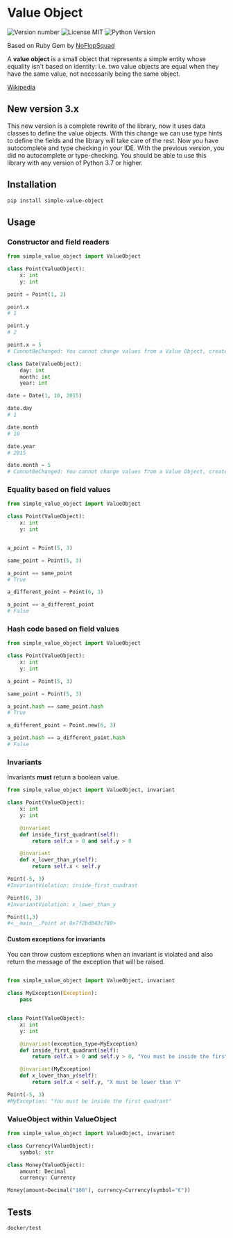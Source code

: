 # Value Object

![Version number](https://img.shields.io/badge/version-3.2.0-blue.svg) ![License MIT](https://img.shields.io/github/license/quiqueporta/simple-value-object) ![Python Version](https://img.shields.io/badge/python-3.7,_3.8,_3.9,_3.10,3.11,3.12-blue.svg)

Based on Ruby Gem by [NoFlopSquad](https://github.com/noflopsquad/value-object)

A **value object** is a small object that represents a simple entity whose equality isn't based on identity:
i.e. two value objects are equal when they have the same value, not necessarily being the same object.

[Wikipedia](http://en.wikipedia.org/wiki/Value_object)

## New version 3.x

This new version is a complete rewrite of the library, now it uses data classes to define the value objects.
With this change we can use type hints to define the fields and the library will take care of the rest.
Now you have autocomplete and type checking in your IDE. With the previous version, you did no autocomplete or type-checking.
You should be able to use this library with any version of Python 3.7 or higher.

## Installation

```sh
pip install simple-value-object
```

## Usage

### Constructor and field readers

```python
from simple_value_object import ValueObject

class Point(ValueObject):
    x: int
    y: int

point = Point(1, 2)

point.x
# 1

point.y
# 2

point.x = 5
# CannotBeChanged: You cannot change values from a Value Object, create a new one

class Date(ValueObject):
    day: int
    month: int
    year: int

date = Date(1, 10, 2015)

date.day
# 1

date.month
# 10

date.year
# 2015

date.month = 5
# CannotBeChanged: You cannot change values from a Value Object, create a new one
```

### Equality based on field values

```python
from simple_value_object import ValueObject

class Point(ValueObject):
    x: int
    y: int


a_point = Point(5, 3)

same_point = Point(5, 3)

a_point == same_point
# True

a_different_point = Point(6, 3)

a_point == a_different_point
# False
```

### Hash code based on field values

```python
from simple_value_object import ValueObject

class Point(ValueObject):
    x: int
    y: int

a_point = Point(5, 3)

same_point = Point(5, 3)

a_point.hash == same_point.hash
# True

a_different_point = Point.new(6, 3)

a_point.hash == a_different_point.hash
# False
```

### Invariants

Invariants **must** return a boolean value.

```python
from simple_value_object import ValueObject, invariant

class Point(ValueObject):
    x: int
    y: int

    @invariant
    def inside_first_quadrant(self):
        return self.x > 0 and self.y > 0

    @invariant
    def x_lower_than_y(self):
        return self.x < self.y

Point(-5, 3)
#InvariantViolation: inside_first_cuadrant

Point(6, 3)
#InvariantViolation: x_lower_than_y

Point(1,3)
#<__main__.Point at 0x7f2bd043c780>

```

#### Custom exceptions for invariants

You can throw custom exceptions when an invariant is violated and also return the message of
the exception that will be raised.

```python

from simple_value_object import ValueObject, invariant

class MyException(Exception):
    pass


class Point(ValueObject):
    x: int
    y: int

    @invariant(exception_type=MyException)
    def inside_first_quadrant(self):
        return self.x > 0 and self.y > 0, "You must be inside the first quadrant"

    @invariant(MyException)
    def x_lower_than_y(self):
        return self.x < self.y, "X must be lower than Y"

Point(-5, 3)
#MyException: "You must be inside the first quadrant"
```

### ValueObject within ValueObject

```python
from simple_value_object import ValueObject, invariant

class Currency(ValueObject):
    symbol: str

class Money(ValueObject):
    amount: Decimal
    currency: Currency

Money(amount=Decimal("100"), currency=Currency(symbol="€"))
```

## Tests

```sh
docker/test
```
